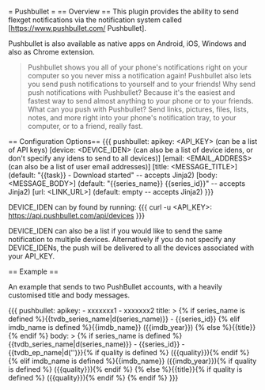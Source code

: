 = Pushbullet =
== Overview ==
This plugin provides the ability to send flexget notifications via the notification system called [https://www.pushbullet.com/ Pushbullet].

Pushbullet is also available as native apps on Android, iOS, Windows and also as Chrome extension.

> Pushbullet shows you all of your phone's notifications right on your computer so you never miss a notification again!
> Pushbullet also lets you send push notifications to yourself and to your friends!
> Why send push notifications with Pushbullet? Because it's the easiest and fastest way to send almost anything to your phone or to your friends.
> What can you push with Pushbullet? Send links, pictures, files, lists, notes, and more right into your phone's notification tray, to your computer, or to a friend, really fast.

== Configuration Options==
{{{
pushbullet:
  apikey: <API_KEY> (can be a list of API keys)
  [device: <DEVICE_IDEN> (can also be a list of device idens, or don't specify any idens to send to all devices)]
  [email: <EMAIL_ADDRESS> (can also be a list of user email addresses)]
  [title: <MESSAGE_TITLE>] (default: "{{task}} - Download started" -- accepts Jinja2)
  [body: <MESSAGE_BODY>] (default: "{{series_name}} {{series_id}}" -- accepts Jinja2)
  [url: <LINK_URL>] (default: empty -- accepts Jinja2)
}}}

DEVICE_IDEN can by found by running: 
{{{
curl -u <API_KEY>: https://api.pushbullet.com/api/devices
}}}

DEVICE_IDEN can also be a list if you would like to send the same notification to multiple devices. Alternatively if you do not specify any DEVICE_IDENs, the push will be delivered to all the devices associated with your API_KEY.

== Example ==

An example that sends to two PushBullet accounts, with a heavily customised title and body messages.

{{{
    pushbullet:
      apikey:
        - xxxxxxx1
        - xxxxxxx2
      title: >
        {% if series_name is defined %}{{tvdb_series_name|d(series_name)}} - {{series_id}}
        {% elif imdb_name is defined %}{{imdb_name}} ({{imdb_year}})
        {% else %}{{title}}
        {% endif %}
      body: >
        {% if series_name is defined %}{{tvdb_series_name|d(series_name)}} - {{series_id}} - {{tvdb_ep_name|d('')}}{% if quality is defined %} ({{quality}}){% endif %}
        {% elif imdb_name is defined %}{{imdb_name}} ({{imdb_year}}){% if quality is defined %} ({{quality}}){% endif %}
        {% else %}{{title}}{% if quality is defined %} ({{quality}}){% endif %}
        {% endif %}
}}}